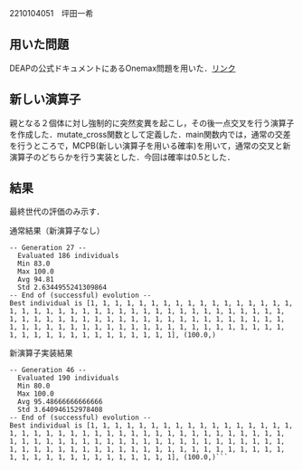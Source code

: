 2210104051　坪田一希

## 用いた問題
DEAPの公式ドキュメントにあるOnemax問題を用いた．[リンク](https://deap.readthedocs.io/en/master/examples/ga_onemax.html)

## 新しい演算子
親となる２個体に対し強制的に突然変異を起こし，その後一点交叉を行う演算子を作成した．mutate_cross関数として定義した．main関数内では，通常の交差を行うところで，MCPB(新しい演算子を用いる確率)を用いて，通常の交叉と新演算子のどちらかを行う実装とした．今回は確率は0.5とした．

## 結果
最終世代の評価のみ示す．

通常結果（新演算子なし）

```
-- Generation 27 --
  Evaluated 186 individuals
  Min 83.0
  Max 100.0
  Avg 94.81
  Std 2.6344955241309864
-- End of (successful) evolution --
Best individual is [1, 1, 1, 1, 1, 1, 1, 1, 1, 1, 1, 1, 1, 1, 1, 1, 1, 1, 1, 1, 1, 1, 1, 1, 1, 1, 1, 1, 1, 1, 1, 1, 1, 1, 1, 1, 1, 1, 1, 1, 1, 1, 1, 1, 1, 1, 1, 1, 1, 1, 1, 1, 1, 1, 1, 1, 1, 1, 1, 1, 1, 1, 1, 1, 1, 1, 1, 1, 1, 1, 1, 1, 1, 1, 1, 1, 1, 1, 1, 1, 1, 1, 1, 1, 1, 1, 1, 1, 1, 1, 1, 1, 1, 1, 1, 1, 1, 1, 1, 1], (100.0,)
```

新演算子実装結果

```
-- Generation 46 --
  Evaluated 190 individuals
  Min 80.0
  Max 100.0
  Avg 95.48666666666666
  Std 3.640946152978408
-- End of (successful) evolution --
Best individual is [1, 1, 1, 1, 1, 1, 1, 1, 1, 1, 1, 1, 1, 1, 1, 1, 1, 1, 1, 1, 1, 1, 1, 1, 1, 1, 1, 1, 1, 1, 1, 1, 1, 1, 1, 1, 1, 1, 1, 1, 1, 1, 1, 1, 1, 1, 1, 1, 1, 1, 1, 1, 1, 1, 1, 1, 1, 1, 1, 1, 1, 1, 1, 1, 1, 1, 1, 1, 1, 1, 1, 1, 1, 1, 1, 1, 1, 1, 1, 1, 1, 1, 1, 1, 1, 1, 1, 1, 1, 1, 1, 1, 1, 1, 1, 1, 1, 1, 1, 1], (100.0,)```
